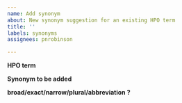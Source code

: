```yaml
---
name: Add synonym
about: New synonym suggestion for an existing HPO term
title: ''
labels: synonyms
assignees: pnrobinson

---
```


**HPO term**


**Synonym to be added**


**broad/exact/narrow/plural/abbreviation ?**
